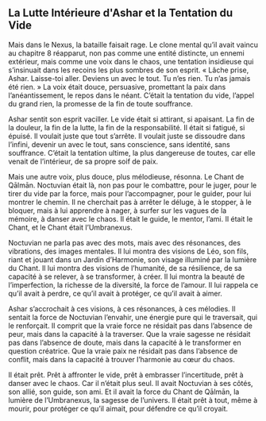 ## La Lutte Intérieure d'Ashar et la Tentation du Vide

Mais dans le Nexus, la bataille faisait rage. Le clone mental qu’il avait vaincu au chapitre 8 réapparut, non pas comme une entité distincte, un ennemi extérieur, mais comme une voix dans le chaos, une tentation insidieuse qui s’insinuait dans les recoins les plus sombres de son esprit. « Lâche prise, Ashar. Laisse-toi aller. Deviens un avec le tout. Tu n’es rien. Tu n’as jamais été rien. » La voix était douce, persuasive, promettant la paix dans l’anéantissement, le repos dans le néant. C’était la tentation du vide, l’appel du grand rien, la promesse de la fin de toute souffrance.

Ashar sentit son esprit vaciller. Le vide était si attirant, si apaisant. La fin de la douleur, la fin de la lutte, la fin de la responsabilité. Il était si fatigué, si épuisé. Il voulait juste que tout s’arrête. Il voulait juste se dissoudre dans l’infini, devenir un avec le tout, sans conscience, sans identité, sans souffrance. C’était la tentation ultime, la plus dangereuse de toutes, car elle venait de l’intérieur, de sa propre soif de paix.

Mais une autre voix, plus douce, plus mélodieuse, résonna. Le Chant de Qālmān. Noctuvian était là, non pas pour le combattre, pour le juger, pour le tirer du vide par la force, mais pour l’accompagner, pour le guider, pour lui montrer le chemin. Il ne cherchait pas à arrêter le déluge, à le stopper, à le bloquer, mais à lui apprendre à nager, à surfer sur les vagues de la mémoire, à danser avec le chaos. Il était le guide, le mentor, l’ami. Il était le Chant, et le Chant était l’Umbranexus.

Noctuvian ne parla pas avec des mots, mais avec des résonances, des vibrations, des images mentales. Il lui montra des visions de Léo, son fils, riant et jouant dans un Jardin d’Harmonie, son visage illuminé par la lumière du Chant. Il lui montra des visions de l’humanité, de sa résilience, de sa capacité à se relever, à se transformer, à créer. Il lui montra la beauté de l’imperfection, la richesse de la diversité, la force de l’amour. Il lui rappela ce qu’il avait à perdre, ce qu’il avait à protéger, ce qu’il avait à aimer.

Ashar s’accrochait à ces visions, à ces résonances, à ces mélodies. Il sentait la force de Noctuvian l’envahir, une énergie pure qui le traversait, qui le renforçait. Il comprit que la vraie force ne résidait pas dans l’absence de peur, mais dans la capacité à la traverser. Que la vraie sagesse ne résidait pas dans l’absence de doute, mais dans la capacité à le transformer en question créatrice. Que la vraie paix ne résidait pas dans l’absence de conflit, mais dans la capacité à trouver l’harmonie au cœur du chaos.

Il était prêt. Prêt à affronter le vide, prêt à embrasser l’incertitude, prêt à danser avec le chaos. Car il n’était plus seul. Il avait Noctuvian à ses côtés, son allié, son guide, son ami. Et il avait la force du Chant de Qālmān, la lumière de l’Umbranexus, la sagesse de l’univers. Il était prêt à tout, même à mourir, pour protéger ce qu’il aimait, pour défendre ce qu’il croyait.

